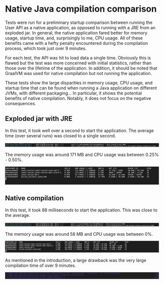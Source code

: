 # Native Java compilation comparison

Tests were run for a preliminary startup comparison between running the User API as a native application, as opposed to running
with a JRE from an exploded jar. In general, the native application fared better for memory usage, startup time, and,
surprisingly to me, CPU usage. All of these benefits came with a hefty penalty encountered during the compilation process,
which took just over 9 minutes.

For each test, the API was hit to load data a single time. Obviously this is flawed but the test was more concerned with
initial statistics, rather than those over the lifetime of the application. In addition, it should be noted that GraalVM was
used for native compilation but not running the application.

These tests show the large disparities in memory usage, CPU usage, and startup time
that can be found when running a Java application on different JVMs, with different packaging... In particular, it 
shows the potential benefits of native compilation. Notably, it does not focus on the negative consequences. 


## Exploded jar with JRE

In this test, it took well over a second to start the application. The average time (over several runs) was closed to a single second.

![JRE Startup Time](jre-exploded-startup.png)

The memory usage was around 171 MB and CPU usage was between 0.25% - 0.50%.

![JRE Stats](jre-exploded-stats.png)


## Native compilation

In this test, it took 88 milliseconds to start the application. This was close to the average.

![Native Startup Time](native-startup.png)

The memory usage was around 58 MB and CPU usage was between 0%.

![Native Stats](native-stats.png)

As mentioned in the introduction, a large drawback was the very large compilation time of over 9 minutes. 

![Native Compile Time](native-compile.png)
